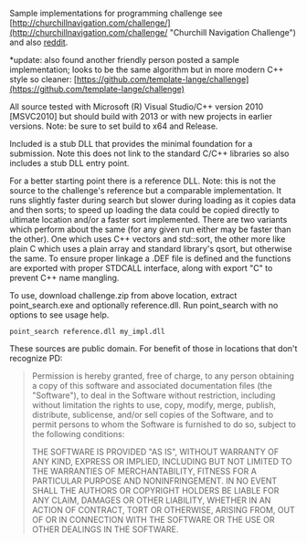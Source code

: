 Sample implementations for programming challenge see [http://churchillnavigation.com/challenge/](http://churchillnavigation.com/challenge/ "Churchill Navigation Challenge") and also [reddit](http://www.reddit.com/r/programming/comments/2s0rv3/5k_for_the_fastest_code_2d_ranked_point_search/ "reddit announcement").

*update: also found another friendly person posted a sample implementation; looks to be the same algorithm but in more modern C++ style so cleaner: [https://github.com/template-lange/challenge](https://github.com/template-lange/challenge)

All source tested with Microsoft (R) Visual Studio/C++ version 2010 [MSVC2010] but should build with 2013 or with new projects in earlier versions.  Note: be sure to set build to x64 and Release.


Included is a stub DLL that provides the minimal foundation for a submission.  Note this does not link to the standard C/C++ libraries so also includes a stub DLL entry point.  

For a better starting point there is a reference DLL.  Note: this is not the source to the challenge's reference but a comparable implementation.  It runs slightly faster during search but slower during loading as it copies data and then sorts; to speed up loading the data could be copied directly to ultimate location and/or a faster sort implemented.  There are two variants which perform about the same (for any given run either may be faster than the other).  One which uses C++ vectors and std::sort, the other more like plain C which uses a plain array and standard library's qsort, but otherwise the same.  To ensure proper linkage a .DEF file is defined and the functions are exported with proper STDCALL interface, along with export "C" to prevent C++ name mangling.

To use, download challenge.zip from above location, extract point_search.exe and optionally reference.dll.  Run point_search with no options to see usage help.

    point_search reference.dll my_impl.dll


These sources are public domain.
For benefit of those in locations that don't recognize PD:

> Permission is hereby granted, free of charge, to any person obtaining a copy
> of this software and associated documentation files (the "Software"), to deal
> in the Software without restriction, including without limitation the rights
> to use, copy, modify, merge, publish, distribute, sublicense, and/or sell
> copies of the Software, and to permit persons to whom the Software is
> furnished to do so, subject to the following conditions:
> 
> THE SOFTWARE IS PROVIDED "AS IS", WITHOUT WARRANTY OF ANY KIND, EXPRESS OR
> IMPLIED, INCLUDING BUT NOT LIMITED TO THE WARRANTIES OF MERCHANTABILITY,
> FITNESS FOR A PARTICULAR PURPOSE AND NONINFRINGEMENT. IN NO EVENT SHALL THE
> AUTHORS OR COPYRIGHT HOLDERS BE LIABLE FOR ANY CLAIM, DAMAGES OR OTHER
> LIABILITY, WHETHER IN AN ACTION OF CONTRACT, TORT OR OTHERWISE, ARISING FROM,
> OUT OF OR IN CONNECTION WITH THE SOFTWARE OR THE USE OR OTHER DEALINGS IN
> THE SOFTWARE. 
